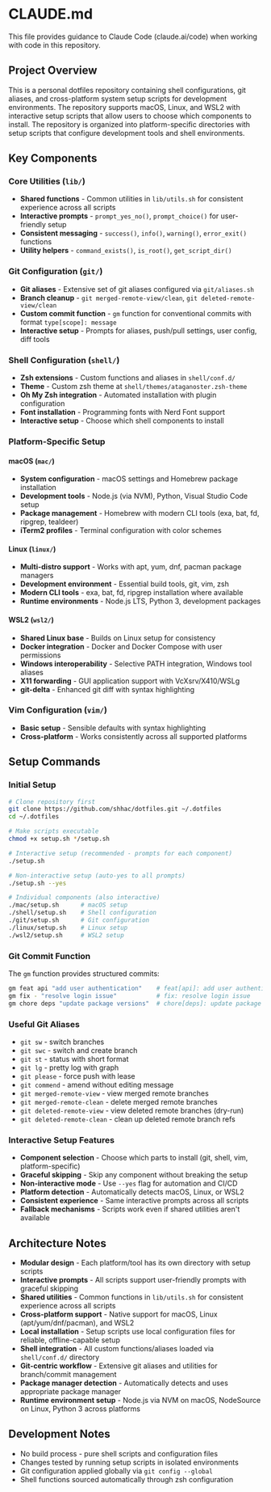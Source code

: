 # CLAUDE.md

This file provides guidance to Claude Code (claude.ai/code) when working with code in this repository.

## Project Overview

This is a personal dotfiles repository containing shell configurations, git aliases, and cross-platform system setup scripts for development environments. The repository supports macOS, Linux, and WSL2 with interactive setup scripts that allow users to choose which components to install. The repository is organized into platform-specific directories with setup scripts that configure development tools and shell environments.

## Key Components

### Core Utilities (`lib/`)
- **Shared functions** - Common utilities in `lib/utils.sh` for consistent experience across all scripts
- **Interactive prompts** - `prompt_yes_no()`, `prompt_choice()` for user-friendly setup
- **Consistent messaging** - `success()`, `info()`, `warning()`, `error_exit()` functions
- **Utility helpers** - `command_exists()`, `is_root()`, `get_script_dir()`

### Git Configuration (`git/`)
- **Git aliases** - Extensive set of git aliases configured via `git/aliases.sh`
- **Branch cleanup** - `git merged-remote-view/clean`, `git deleted-remote-view/clean`
- **Custom commit function** - `gm` function for conventional commits with format `type[scope]: message`
- **Interactive setup** - Prompts for aliases, push/pull settings, user config, diff tools

### Shell Configuration (`shell/`)
- **Zsh extensions** - Custom functions and aliases in `shell/conf.d/`
- **Theme** - Custom zsh theme at `shell/themes/ataganoster.zsh-theme`
- **Oh My Zsh integration** - Automated installation with plugin configuration
- **Font installation** - Programming fonts with Nerd Font support
- **Interactive setup** - Choose which shell components to install

### Platform-Specific Setup
#### macOS (`mac/`)
- **System configuration** - macOS settings and Homebrew package installation
- **Development tools** - Node.js (via NVM), Python, Visual Studio Code setup
- **Package management** - Homebrew with modern CLI tools (exa, bat, fd, ripgrep, tealdeer)
- **iTerm2 profiles** - Terminal configuration with color schemes

#### Linux (`linux/`)
- **Multi-distro support** - Works with apt, yum, dnf, pacman package managers
- **Development environment** - Essential build tools, git, vim, zsh
- **Modern CLI tools** - exa, bat, fd, ripgrep installation where available
- **Runtime environments** - Node.js LTS, Python 3, development packages

#### WSL2 (`wsl2/`)
- **Shared Linux base** - Builds on Linux setup for consistency
- **Docker integration** - Docker and Docker Compose with user permissions
- **Windows interoperability** - Selective PATH integration, Windows tool aliases
- **X11 forwarding** - GUI application support with VcXsrv/X410/WSLg
- **git-delta** - Enhanced git diff with syntax highlighting

### Vim Configuration (`vim/`)
- **Basic setup** - Sensible defaults with syntax highlighting
- **Cross-platform** - Works consistently across all supported platforms

## Setup Commands

### Initial Setup
```bash
# Clone repository first
git clone https://github.com/shhac/dotfiles.git ~/.dotfiles
cd ~/.dotfiles

# Make scripts executable  
chmod +x setup.sh */setup.sh

# Interactive setup (recommended - prompts for each component)
./setup.sh

# Non-interactive setup (auto-yes to all prompts)
./setup.sh --yes

# Individual components (also interactive)
./mac/setup.sh      # macOS setup
./shell/setup.sh    # Shell configuration  
./git/setup.sh      # Git configuration
./linux/setup.sh    # Linux setup
./wsl2/setup.sh     # WSL2 setup
```

### Git Commit Function
The `gm` function provides structured commits:
```bash
gm feat api "add user authentication"    # feat[api]: add user authentication
gm fix - "resolve login issue"           # fix: resolve login issue
gm chore deps "update package versions"  # chore[deps]: update package versions
```

### Useful Git Aliases
- `git sw` - switch branches
- `git swc` - switch and create branch  
- `git st` - status with short format
- `git lg` - pretty log with graph
- `git please` - force push with lease
- `git commend` - amend without editing message
- `git merged-remote-view` - view merged remote branches
- `git merged-remote-clean` - delete merged remote branches
- `git deleted-remote-view` - view deleted remote branches (dry-run)
- `git deleted-remote-clean` - clean up deleted remote branch refs

### Interactive Setup Features
- **Component selection** - Choose which parts to install (git, shell, vim, platform-specific)
- **Graceful skipping** - Skip any component without breaking the setup
- **Non-interactive mode** - Use `--yes` flag for automation and CI/CD
- **Platform detection** - Automatically detects macOS, Linux, or WSL2
- **Consistent experience** - Same interactive prompts across all scripts
- **Fallback mechanisms** - Scripts work even if shared utilities aren't available

## Architecture Notes

- **Modular design** - Each platform/tool has its own directory with setup scripts
- **Interactive prompts** - All scripts support user-friendly prompts with graceful skipping
- **Shared utilities** - Common functions in `lib/utils.sh` for consistent experience across all scripts
- **Cross-platform support** - Native support for macOS, Linux (apt/yum/dnf/pacman), and WSL2
- **Local installation** - Setup scripts use local configuration files for reliable, offline-capable setup
- **Shell integration** - All custom functions/aliases loaded via `shell/conf.d/` directory
- **Git-centric workflow** - Extensive git aliases and utilities for branch/commit management
- **Package manager detection** - Automatically detects and uses appropriate package manager
- **Runtime environment setup** - Node.js via NVM on macOS, NodeSource on Linux, Python 3 across platforms

## Development Notes

- No build process - pure shell scripts and configuration files
- Changes tested by running setup scripts in isolated environments
- Git configuration applied globally via `git config --global`
- Shell functions sourced automatically through zsh configuration
